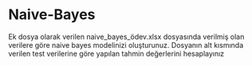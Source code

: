 # Naive-Bayes

Ek dosya olarak verilen naive_bayes_ödev.xlsx dosyasında verilmiş olan verilere göre naive bayes modelinizi oluşturunuz. Dosyanın alt kısmında verilen test verilerine göre yapılan tahmin değerlerini hesaplayınız
